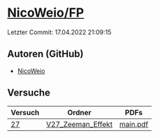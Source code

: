 # [NicoWeio/FP](https://github.com/NicoWeio/FP)

Letzter Commit: 17.04.2022 21:09:15

## Autoren (GitHub)
- [NicoWeio](https://github.com/NicoWeio)

## Versuche

|       Versuch        |                                      Ordner                                       |                                                                 PDFs                                                                 |
|----------------------|-----------------------------------------------------------------------------------|--------------------------------------------------------------------------------------------------------------------------------------|
|[27](../../versuch/27)|[V27_Zeeman_Effekt](https://github.com/NicoWeio/FP/tree/gh-pages/V27_Zeeman_Effekt)|[main.pdf](https://docs.google.com/viewer?url=https://raw.githubusercontent.com/NicoWeio/FP/gh-pages/V27_Zeeman_Effekt/build/main.pdf)|
